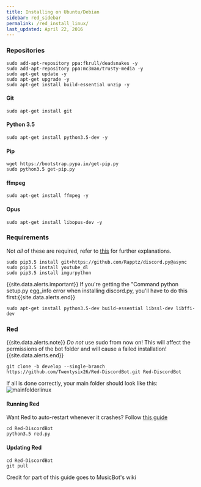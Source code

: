 ```yaml
---
title: Installing on Ubuntu/Debian
sidebar: red_sidebar
permalink: /red_install_linux/
last_updated: April 22, 2016
---
```


### Repositories
```
sudo add-apt-repository ppa:fkrull/deadsnakes -y
sudo add-apt-repository ppa:mc3man/trusty-media -y
sudo apt-get update -y
sudo apt-get upgrade -y
sudo apt-get install build-essential unzip -y
```

#### Git
```
sudo apt-get install git
```

#### Python 3.5
```
sudo apt-get install python3.5-dev -y
```

#### Pip
```
wget https://bootstrap.pypa.io/get-pip.py
sudo python3.5 get-pip.py
```

#### ffmpeg
```
sudo apt-get install ffmpeg -y
```

#### Opus
```
sudo apt-get install libopus-dev -y
```

### Requirements
Not *all* of these are required, refer to [this](/Red-Docs/red_win_requirements/) for further explanations.

```
sudo pip3.5 install git+https://github.com/Rapptz/discord.py@async
sudo pip3.5 install youtube_dl
sudo pip3.5 install imgurpython
```   

{{site.data.alerts.important}} If you're getting the "Command python setup.py egg_info error when installing discord.py, you'll have to do this first:{{site.data.alerts.end}}
```
sudo apt-get install python3.5-dev build-essential libssl-dev libffi-dev
```

### Red  
{{site.data.alerts.note}} _Do *not*_ use sudo from now on! This will affect the permissions of the bot folder and will cause a failed installation!{{site.data.alerts.end}}
```
git clone -b develop --single-branch https://github.com/Twentysix26/Red-DiscordBot.git Red-DiscordBot
```

If all is done correctly, your main folder should look like this:  
![mainfolderlinux](https://i.imgur.com/9pwxtYm.png)

#### Running Red  

Want Red to auto-restart whenever it crashes? Follow [this guide](/Red-Docs/red_guide_linux_upstart)

```
cd Red-DiscordBot
python3.5 red.py
```

#### Updating Red

```
cd Red-DiscordBot
git pull
```

Credit for part of this guide goes to MusicBot's wiki
